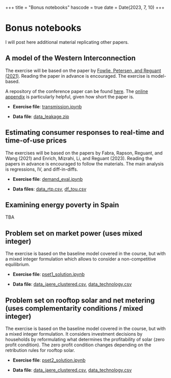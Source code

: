 +++
title = "Bonus notebooks"
hascode = true
date = Date(2023, 7, 10)
+++

# Bonus notebooks

I will post here additional material replicating other papers.

## A model of the Western Interconnection

The exercise will be based on the paper by [Fowlie, Petersen, and Reguant (2021)](/materials/day3/pandp.20211073.pdf). Reading the paper in advance is encouraged. The exercise is model-based.

A repository of the conference paper can be found [here](https://www.openicpsr.org/openicpsr/project/131024/version/V1/view). The [online appendix](https://www.aeaweb.org/content/file?id=14554) is particularly helpful, given how short the paper is.

* **Exercise file**: [transmission.ipynb](/materials/bonus/transmission.ipynb)

* **Data file**: [data_leakage.zip](/materials/day3/data_leakage.zip)

## Estimating consumer responses to real-time and time-of-use prices
The exercises will be based on the papers by Fabra, Rapson, Reguant, and Wang (2021) and Enrich, Mizrahi, Li, and Reguant (2023). Reading the papers in advance is encouraged to follow the materials. The main analysis is regressions, IV, and diff-in-diffs.

* **Exercise file**: [demand_eval.ipynb](/materials/bonus/demand_eval.ipynb)

* **Data files**: [data_rtp.csv](/materials/day4/data_rtp.csv), [df_tou.csv](/materials/bonus/df_tou.csv)

## Examining energy poverty in Spain

TBA

## Problem set on market power (uses mixed integer)

The exercise is based on the baseline model covered in the course, but with a mixed integer formulation which allows to consider a non-competitive equilibrium. 

* **Exercise file**: [pset1_solution.ipynb](/materials/bonus/pset1_solution.ipynb)
  
* **Data file**: [data\_jaere\_clustered.csv](/materials/day2/data_jaere_clustered.csv), [data\_technology.csv](/materials/day2/data_technology.csv)
  
## Problem set on rooftop solar and net metering (uses complementarity conditions / mixed integer)
The exercise is based on the baseline model covered in the course, but with a mixed integer formulation. It considers investment decisions by households by reformulating what determines the profitability of solar (zero profit condition). The zero profit condition changes depending on the retribution rules for rooftop solar.

* **Exercise file**: [pset2_solution.ipynb](/materials/bonus/pset2_solution.ipynb)
  
* **Data file**: [data\_jaere\_clustered.csv](/materials/day2/data_jaere_clustered.csv), [data\_technology.csv](/materials/day2/data_technology.csv)
  